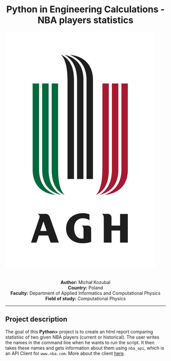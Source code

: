 # <div align="center"> Python in Engineering Calculations - NBA players statistics
  <img src = "img/agh.jpg"> </div>
  <div align="center">
  <br><b>Author:</b> Michał Kozubal
  <br><b>Country:</b> Poland
  <br><b>Faculty:</b> Department of Applied Informatics and Computational Physics
  <br><b>Field of study:</b> Computational Physics
</div >

___

## Project description

The goal of this <b>Python></b> project is to create an html report comparing statistisc of two given NBA players (current or historical). The user writes the names in the command line when he wants to run the script. It then takes these names and gets information about them using `nba_api`, which is an API Client for `www.nba.com`. More about the client [here](https://github.com/swar/nba_api/blob/master/README.md).
